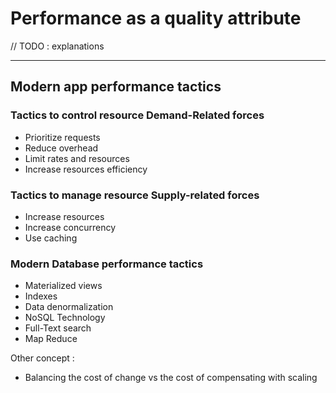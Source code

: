 # Performance as a quality attribute


// TODO : explanations

---

## Modern app performance tactics
### Tactics to control resource Demand-Related forces
- Prioritize requests
- Reduce overhead
- Limit rates and resources
- Increase resources efficiency

### Tactics to manage resource Supply-related forces
- Increase resources
- Increase concurrency
- Use caching

### Modern Database performance tactics
- Materialized views
- Indexes
- Data denormalization
- NoSQL Technology
- Full-Text search
- Map Reduce


Other concept :
- Balancing the cost of change vs the cost of compensating with scaling 